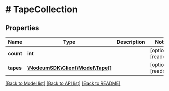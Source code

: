 # # TapeCollection

## Properties

Name | Type | Description | Notes
------------ | ------------- | ------------- | -------------
**count** | **int** |  | [optional] [readonly] 
**tapes** | [**\NodeumSDK\Client\Model\Tape[]**](Tape.md) |  | [optional] [readonly] 

[[Back to Model list]](../../README.md#documentation-for-models) [[Back to API list]](../../README.md#documentation-for-api-endpoints) [[Back to README]](../../README.md)


